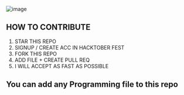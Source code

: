 ![image](https://user-images.githubusercontent.com/56723300/135698966-dc5c7d59-e8cf-4ffc-b0bf-a82009ad2187.png)

## HOW TO CONTRIBUTE

1. STAR THIS REPO 
2. SIGNUP / CREATE ACC IN HACKTOBER FEST
3. FORK THIS REPO 
4. ADD FILE + CREATE PULL REQ 
5. I WILL ACCEPT AS FAST AS POSSIBLE

## You can add any Programming file to this repo
